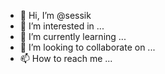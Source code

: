 - 👋 Hi, I’m @sessik
- 👀 I’m interested in ...
- 🌱 I’m currently learning ...
- 💞️ I’m looking to collaborate on ...
- 📫 How to reach me ...

<!---
sessik/sessik is a ✨ special ✨ repository because its `README.md` (this file) appears on your GitHub profile.
You can click the Preview link to take a look at your changes.
--->
